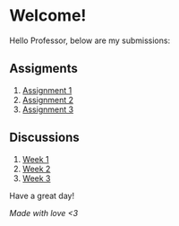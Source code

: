# Welcome!
Hello Professor, below are my submissions:

## Assigments

1. [Assignment 1](/submissions/1.md)
1. [Assignment 2](/submissions/2.md)
1. [Assignment 3](/submissions/3.md)

## Discussions

1. [Week 1](/discussions/1.md)
3. [Week 2](/discussions/2.md)
3. [Week 3](/discussions/3.md)

Have a great day!

*Made with love <3*
